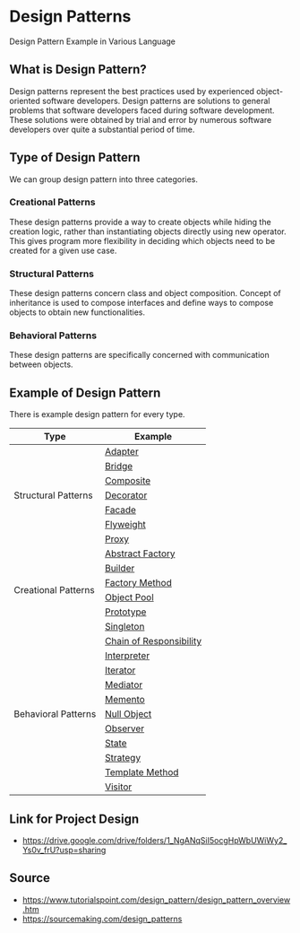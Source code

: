 # Design Patterns

Design Pattern Example in Various Language

## What is Design Pattern?

Design patterns represent the best practices used by experienced object-oriented software developers. Design patterns are solutions to general problems that software developers faced during software development. These solutions were obtained by trial and error by numerous software developers over quite a substantial period of time.

## Type of Design Pattern

We can group design pattern into three categories. 

### Creational Patterns

These design patterns provide a way to create objects while hiding the creation logic, rather than instantiating objects directly using new operator. This gives program more flexibility in deciding which objects need to be created for a given use case.

### Structural Patterns

These design patterns concern class and object composition. Concept of inheritance is used to compose interfaces and define ways to compose objects to obtain new functionalities.

### Behavioral Patterns

These design patterns are specifically concerned with communication between objects.

## Example of Design Pattern

There is example design pattern for every type.

<table>
    <thead>
        <tr>
            <th>Type</th>
            <th>Example</th>
        </tr>
    </thead>
    <tbody>
        <tr>
            <td rowspan=7>Structural Patterns</td>
            <td><a href="/Adapter">Adapter</a></td>
        </tr>
        <tr>
            <td><a href="/Bridge">Bridge</a></td>
        </tr>
        <tr>
            <td><a href="/Composite">Composite</a></td>
        </tr>
        <tr>
            <td><a href="/Decorator">Decorator</a></td>
        </tr>
        <tr>
            <td><a href="/Facade">Facade</a></td>
        </tr>
        <tr>
            <td><a href="/Flyweight">Flyweight</a></td>
        </tr>
        <tr>
            <td><a href="/Proxy">Proxy</a></td>
        </tr>
        <tr>
            <td rowspan=6>Creational Patterns</td>
            <td><a href="/Abstract%20Factory">Abstract Factory</a></td>
        </tr>
        <tr>
            <td><a href="/Builder">Builder</a></td>
        </tr>
        <tr>
            <td><a href="/Factory%20Method">Factory Method</a></td>
        </tr>
        <tr>
            <td><a href="/Object%20Pool">Object Pool</a></td>
        </tr>
        <tr>
            <td><a href="/Prototype">Prototype</a></td>
        </tr>
        <tr>
            <td><a href="/Singleton">Singleton</a></td>
        </tr>
        <tr>
            <td rowspan=12>Behavioral Patterns</td>
            <td><a href="/Chain%20of%20Responsibility">Chain of Responsibility</a></td>
        </tr>
        <tr>
            <td><a href="/Interpreter">Interpreter</a></td>
        </tr>
        <tr>
            <td><a href="/Iterator">Iterator</a></td>
        </tr>
        <tr>
            <td><a href="/Mediator">Mediator</a></td>
        </tr>
        <tr>
            <td><a href="/Memento">Memento</a></td>
        </tr>
        <tr>
            <td><a href="/Null%20Object">Null Object</a></td>
        </tr>
        <tr>
            <td><a href="/Observer">Observer</a></td>
        </tr>
        <tr>
            <td><a href="/State">State</a></td>
        </tr>
        <tr>
            <td><a href="/Strategy">Strategy</a></td>
        </tr>
        <tr>
            <td><a href="/Template%20Method">Template Method</a></td>
        </tr>
        <tr>
            <td><a href="/Visitor">Visitor</a></td>
        </tr>
    </tbody>
</table>

## Link for Project Design

- https://drive.google.com/drive/folders/1_NgANqSiI5ocgHpWbUWiWy2_Ys0v_frU?usp=sharing


## Source
- https://www.tutorialspoint.com/design_pattern/design_pattern_overview.htm
- https://sourcemaking.com/design_patterns
